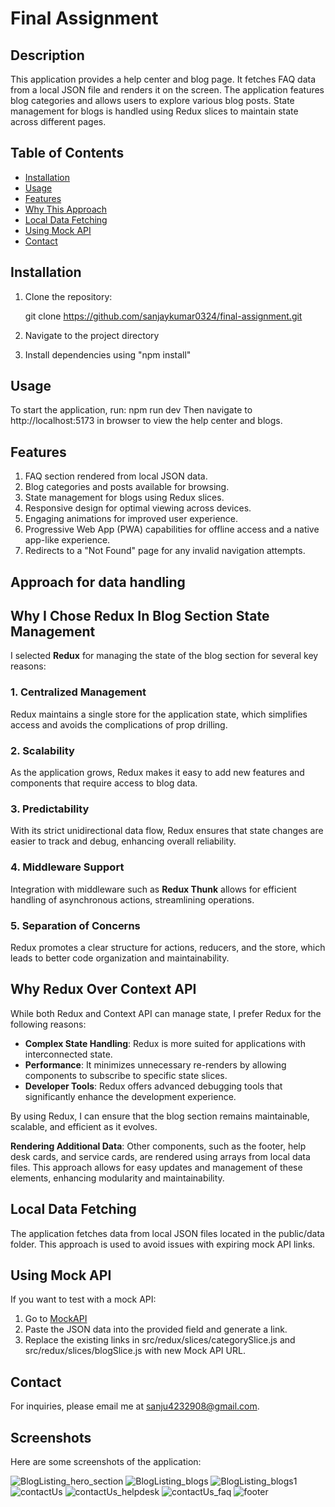 # Final Assignment

## Description

This application provides a help center and blog page. It fetches FAQ data from a local JSON file and renders it on the screen. The application features blog categories and allows users to explore various blog posts. State management for blogs is handled using Redux slices to maintain state across different pages.

## Table of Contents

- [Installation](#installation)
- [Usage](#usage)
- [Features](#features)
- [Why This Approach](#why-this-approach)
- [Local Data Fetching](#local-data-fetching)
- [Using Mock API](#using-mock-api)
- [Contact](#contact)

## Installation

1. Clone the repository:

   git clone https://github.com/sanjaykumar0324/final-assignment.git

2. Navigate to the project directory
3. Install dependencies using "npm install"

## Usage

To start the application, run: npm run dev
Then navigate to http://localhost:5173 in browser to view the help center and blogs.

## Features

1. FAQ section rendered from local JSON data.
2. Blog categories and posts available for browsing.
3. State management for blogs using Redux slices.
4. Responsive design for optimal viewing across devices.
5. Engaging animations for improved user experience.
6. Progressive Web App (PWA) capabilities for offline access and a native app-like experience.
7. Redirects to a "Not Found" page for any invalid navigation attempts.

## Approach for data handling


## Why I Chose Redux In Blog Section State Management

I selected **Redux** for managing the state of the blog section for several key reasons:

### 1. Centralized Management
Redux maintains a single store for the application state, which simplifies access and avoids the complications of prop drilling.

### 2. Scalability
As the application grows, Redux makes it easy to add new features and components that require access to blog data.

### 3. Predictability
With its strict unidirectional data flow, Redux ensures that state changes are easier to track and debug, enhancing overall reliability.

### 4. Middleware Support
Integration with middleware such as **Redux Thunk** allows for efficient handling of asynchronous actions, streamlining operations.

### 5. Separation of Concerns
Redux promotes a clear structure for actions, reducers, and the store, which leads to better code organization and maintainability.

## Why Redux Over Context API

While both Redux and Context API can manage state, I prefer Redux for the following reasons:

- **Complex State Handling**: Redux is more suited for applications with interconnected state.
- **Performance**: It minimizes unnecessary re-renders by allowing components to subscribe to specific state slices.
- **Developer Tools**: Redux offers advanced debugging tools that significantly enhance the development experience.

By using Redux, I can ensure that the blog section remains maintainable, scalable, and efficient as it evolves.


**Rendering Additional Data**: Other components, such as the footer, help desk cards, and service cards, are rendered using arrays from local data files. This approach allows for easy updates and management of these elements, enhancing modularity and maintainability.

## Local Data Fetching

The application fetches data from local JSON files located in the public/data folder. This approach is used to avoid issues with expiring mock API links.

## Using Mock API

If you want to test with a mock API:

1. Go to [MockAPI](https://designer.mocky.io/design)
2. Paste the JSON data into the provided field and generate a link.
3. Replace the existing links in src/redux/slices/categorySlice.js and src/redux/slices/blogSlice.js with new Mock API URL.

## Contact

For inquiries, please email me at [sanju4232908@gmail.com](mailto:sanju4232908@gmail.com).

## Screenshots

Here are some screenshots of the application:

![BlogListing_hero_section ](public/screenshots/bloglist_hero.png)
![BlogListing_blogs ](public/screenshots/bloglist_blog.png)
![BlogListing_blogs1 ](public/screenshots/bloglist_blog1.png)
![contactUs ](public/screenshots/contact_us.png)
![contactUs_helpdesk ](public/screenshots/contact_us_helpdesk.png)
![contactUs_faq ](public/screenshots/faq.png)
![footer ](public/screenshots/footer.png)
